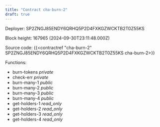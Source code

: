 ```yaml
---
title: "Contract cha-burn-2"
draft: true
---
```

Deployer: SP2ZNGJ85ENDY6QRHQ5P2D4FXKGZWCKTB2T0Z55KS


 



Block height: 167965 (2024-09-30T23:11:48.000Z)

Source code: {{<contractref "cha-burn-2" SP2ZNGJ85ENDY6QRHQ5P2D4FXKGZWCKTB2T0Z55KS cha-burn-2>}}

Functions:

* burn-tokens _private_
* check-err _private_
* burn-many-1 _public_
* burn-many-2 _public_
* burn-many-3 _public_
* burn-many-4 _public_
* get-holders-1 _read_only_
* get-holders-2 _read_only_
* get-holders-3 _read_only_
* get-holders-4 _read_only_
